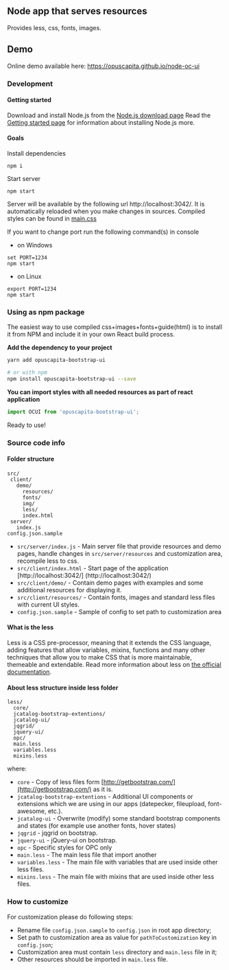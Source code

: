 ## Node app that serves resources

Provides less, css, fonts, images.

## Demo
Online demo available here: https://opuscapita.github.io/node-oc-ui

### Development

#### Getting started
Download and install Node.js from the [Node.js download page](https://nodejs.org/en/download/)
Read the [Getting started page](https://docs.npmjs.com/getting-started/installing-node) for information about installing Node.js more.

#### Goals

Install dependencies
```
npm i
```

Start server
```
npm start
```

Server will be available by the following url http://localhost:3042/. It is automatically reloaded when you make changes in sources.
Compiled styles can be found in [main.css](http://localhost:3042/main.css) 

If you want to change port run the following command(s) in console
- on Windows
```
set PORT=1234
npm start 
```
- on Linux
```
export PORT=1234 
npm start
```

### Using as npm package
The easiest way to use compiled css+images+fonts+guide(html) is to install it from NPM and include it in your own React build process.

**Add the dependency to your project**

```bash
yarn add opuscapita-bootstrap-ui

# or with npm
npm install opuscapita-bootstrap-ui --save
```

**You can import styles with all needed resources as part of react application**

```react.js
import OCUI from 'opuscapita-bootstrap-ui';
```
Ready to use!


### Source code info

#### Folder structure
 
 ```
 src/
  client/
    demo/
      resources/
      fonts/
      img/
      less/
      index.html
  server/
    index.js
 config.json.sample
 ```
 
 * `src/server/index.js` - Main server file that provide resources and demo pages, handle changes in `src/server/resources` and customization area, recompile less to css.
 * `src/client/index.html` - Start page of the application [http://localhost:3042/] (http://localhost:3042/)
 * `src/client/demo/` - Contain demo pages with examples and some additional resources for displaying it.
 * `src/client/resources/` - Contain fonts, images and standard less files with current UI styles.
 * `config.json.sample` - Sample of config to set path to customization area
 
 
#### What is the less
Less is a CSS pre-processor, meaning that it extends the CSS language, adding features that allow variables, mixins, functions and many other techniques that allow you to make CSS that is more maintainable, themeable and extendable.
Read more information about less on [the official documentation](http://lesscss.org/features/#features-overview-feature). 

#### About less structure inside less folder
 
```
less/
  core/   
  jcatalog-bootstrap-extentions/
  jcatalog-ui/
  jqgrid/
  jquery-ui/
  opc/
  main.less
  variables.less
  mixins.less
```
where:
* `core` - Copy of less files form [http://getbootstrap.com/](http://getbootstrap.com/) as it is.
* `jcatalog-bootstrap-extentions` - Additional UI components or extensions which we are using in our apps (datepecker, fileupload, font-awesome, etc.).
* `jcatalog-ui` - Overwrite (modify) some standard bootstrap components and states (for example use another fonts, hover states)
* `jqgrid` - jqgrid on bootstrap.
* `jquery-ui` - jQuery-ui on bootstrap.
* `opc` - Specific styles for OPC only 
* `main.less` - The main less file that import another
* `variables.less` - The main file with variables that are used inside other less files.  
* `mixins.less` - The main file with mixins that are used inside other less files.  

### How to customize

 For customization please do following steps:
 * Rename file `config.json.sample` to `config.json` in root app directory;
 * Set path to customization area as value for `pathToCustomization` key in `config.json`;
 * Customization area must contain `less` directory and `main.less` file in it;
 * Other resources should be imported in `main.less` file.

